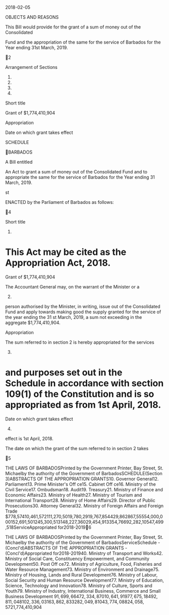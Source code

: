 2018-02-05

OBJECTS AND REASONS

This Bill would provide for the grant of a sum of money out of the Consolidated

Fund and the appropriation of the same for the service of Barbados for the Year
ending 31st March, 2019.

2

Arrangement of Sections

1.

2.

3.

4.

Short title

Grant of $1,774,410,904

Appropriation

Date on which grant takes effect

SCHEDULE

BARBADOS

A Bill entitled

An Act to grant a sum of money out of the Consolidated Fund and to
appropriate the same for the service of Barbados for the Year ending 31
March, 2019.

st

ENACTED by the Parliament of Barbados as follows:

4

Short title

1.

# This Act may be cited as the Appropriation Act, 2018.

Grant of $1,774,410,904

The Accountant General may, on the warrant of the Minister or a

2.
person authorised by the Minister, in writing, issue out of the Consolidated Fund
and apply towards making good the supply granted for the service of the year
ending the 31 st March, 2019, a sum not exceeding in the aggregate
$1,774,410,904.

Appropriation

The sum referred to in section 2 is hereby appropriated for the services

3.
# and purposes set out in the  Schedule in accordance with section 109(1) of the Constitution and is so appropriated as from 1st April, 2018.

Date on which grant takes effect

4.
effect is 1st April, 2018.

The date on which the grant of the sum referred to in section 2 takes

5

THE LAWS OF BARBADOSPrinted by the Government Printer, Bay Street, St. Michaelby the authority of the Government of BarbadosSCHEDULE(Section 3)ABSTRACTS OF THE APPROPRIATION GRANTS10. Governor General12. Parliament13. Prime Minister's Off ce15. Cabinet Off ce16. Ministry of the Civil Service17. Ombudsman18. Audit19. Treasury21. Ministry of Finance and Economic Affairs23. Ministry of Health27. Ministry of Tourism and International Transport28. Ministry of Home Affairs29. Director of Public Prosecutions30. Attorney General32. Ministry of Foreign Affairs and Foreign Trade $778,57410,461,572111,270,5019,780,2919,767,854429,862867,55554,000,000152,691,501245,300,513148,227,36029,454,913354,76692,282,10547,499,518ServiceAppropriated for2018-20196

THE LAWS OF BARBADOSPrinted by the Government Printer, Bay Street, St. Michaelby the authority of the Government of BarbadosServiceSchedule - (Concl'd)ABSTRACTS OF THE APPROPRIATION GRANTS - (Concl'd)Appropriated for2018-201940. Ministry of Transport and Works42. Ministry of Social Care, Constituency Empowerment,  and Community Development50. Post Off ce72. Ministry of Agriculture, Food, Fisheries and Water Resource Management73. Ministry of Environment and Drainage75. Ministry of Housing, Lands and Rural Development76. Ministry of Labour, Social Security and Human  Resource Development77. Ministry of Education, Science, Technology and  Innovation78. Ministry of Culture, Sports and Youth79. Ministry of Industry, International Business, Commerce and Small Business Development $91,699,66472,334,87010,641,91977,675,18492,811,048102,336,03163,862,833282,049,81043,774,08824,058,572$1,774,410,904